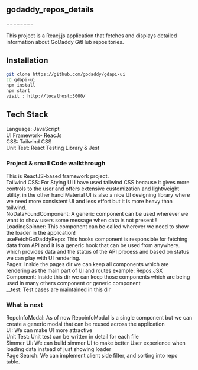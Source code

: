 ## godaddy_repos_details
========

This project is a Reacj.js application that fetches and displays detailed information about GoDaddy GitHub repositories.

Installation
--------
```bash
git clone https://github.com/godaddy/gdapi-ui
cd gdapi-ui
npm install
npm start
visit : http://localhost:3000/
```

Tech Stack 
--------
Language: JavaScript <br />
UI Framework- ReacJs <br />
CSS: Tailwind CSS <br />
Unit Test: React Testing Library & Jest



### Project & small Code walkthrough 
This is ReactJS-based framework project. <br />
Tailwind CSS:    For Stying UI I have used tailwind CSS because it gives more controls to the user and offers extensive customization and lightweight utility, in the other hand Material UI is also a nice UI designing library where we need more consistent UI and less effort but it is more heavy than tailwind. <br />
NoDataFoundComponent:    A generic component can be used wherever we want to show users some message when data is not present ! <br />
LoadingSpinner:      This component can be called wherever we need to show the loader in the application! <br />
useFetchGoDaddyRepo:    This hooks component is responsible for fetching data from API and it is a generic hook that can be used from anywhere. which provides data and the status of the API process and based on status we can play with UI rendering. <br />
Pages: Inside the pages dir we can keep all components which  are rendering as the main part of UI and routes example: Repos.JSX <br />
Component: Inside this dir we can keep those components  which are being used in many others component or generic component <br />
__test: Test cases are maintained in this dir


### What is next
RepoInfoModal: As of now RepoinfoModal is a single component but we can create a generic modal that can be reused across the application <br />
UI: We can make UI more attractive <br />
Unit Test: Unit test can be written in detail for each file <br />
Simmer UI: We can build simmer UI to make better User experience when loading data instead of just showing loader <br />
Page Search: We can implement client side filter, and sorting into repo table.

